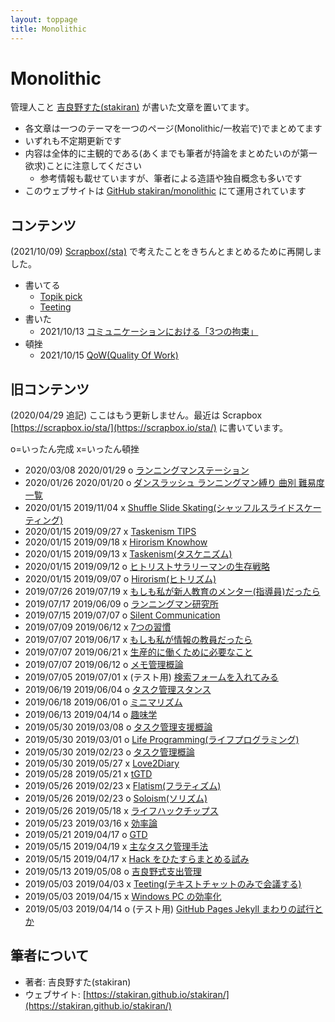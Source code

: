 ```yaml
---
layout: toppage
title: Monolithic
---
```


# Monolithic
管理人こと [吉良野すた(stakiran)](https://stakiran.github.io/stakiran/) が書いた文章を置いてます。

- 各文章は一つのテーマを一つのページ(Monolithic/一枚岩で)でまとめてます
- いずれも不定期更新です
- 内容は全体的に主観的である(あくまでも筆者が持論をまとめたいのが第一欲求)ことに注意してください
    - 参考情報も載せていますが、筆者による造語や独自概念も多いです
- このウェブサイトは [GitHub stakiran/monolithic](https://github.com/stakiran/monolithic) にて運用されています

## コンテンツ
(2021/10/09) [Scrapbox(/sta)](https://scrapbox.io/sta/) で考えたことをきちんとまとめるために再開しました。

- 書いてる
    - [Topik pick](topicpick.md)
    - [Teeting](teeting.md)
- 書いた
    - 2021/10/13 [コミュニケーションにおける「3つの拘束」](3_communication_restraint.md)
- 頓挫
    - 2021/10/15 [QoW(Quality Of Work)](qow.md)

## 旧コンテンツ
(2020/04/29 追記) ここはもう更新しません。最近は Scrapbox [https://scrapbox.io/sta/](https://scrapbox.io/sta/)  に書いています。

o=いったん完成 x=いったん頓挫

- 2020/03/08 2020/01/29 o [ランニングマンステーション](runningman_station.md)
- 2020/01/26 2020/01/20 o [ダンスラッシュ ランニングマン縛り 曲別 難易度一覧](runningman_difficulty_drs.md)
- 2020/01/15 2019/11/04 x [Shuffle Slide Skating(シャッフルスライドスケーティング)](shuffle_slide_skating.md)
- 2020/01/15 2019/09/27 x [Taskenism TIPS](taskenism_tips.md)
- 2020/01/15 2019/09/18 x [Hirorism Knowhow](hitorism_knowhow.md)
- 2020/01/15 2019/09/13 x [Taskenism(タスケニズム)](taskenism.md)
- 2020/01/15 2019/09/12 o [ヒトリストサラリーマンの生存戦略](hitorism_salaryman_strategy.md)
- 2020/01/15 2019/09/07 o [Hirorism(ヒトリズム)](hitorism.md)
- 2019/07/26 2019/07/19 x [もしも私が新人教育のメンター(指導員)だったら](if_i_am_a_mentor_of_newbie.md)
- 2019/07/17 2019/06/09 o [ランニングマン研究所](runningman.md)
- 2019/07/15 2019/07/07 o [Silent Communication](silent_communication.md)
- 2019/07/09 2019/06/12 x [7つの習慣](7habits.md)
- 2019/07/07 2019/06/17 x [もしも私が情報の教員だったら](if_i_am_an_ict_teacher.md)
- 2019/07/07 2019/06/21 x [生産的に働くために必要なこと](productive_work_requirement.md)
- 2019/07/07 2019/06/12 o [メモ管理概論](memo_management.md)
- 2019/07/05 2019/07/01 x (テスト用) [検索フォームを入れてみる](test_search_text.md)
- 2019/06/19 2019/06/04 o [タスク管理スタンス](task_management_stance.md)
- 2019/06/18 2019/06/01 o [ミニマリズム](minimalism.md)
- 2019/06/13 2019/04/14 o [趣味学](hobbilogy.md)
- 2019/05/30 2019/03/08 o [タスク管理支援概論](task_management_support.md)
- 2019/05/30 2019/03/01 o [Life Programming(ライフプログラミング)](life_programming.md)
- 2019/05/30 2019/02/23 o [タスク管理概論](task_management.md)
- 2019/05/30 2019/05/27 x [Love2Diary](diary.md)
- 2019/05/28 2019/05/21 x [tGTD](tgtd.md)
- 2019/05/26 2019/02/23 x [Flatism(フラティズム)](flatism.md)
- 2019/05/26 2019/02/23 o [Soloism(ソリズム)](soloism.md)
- 2019/05/26 2019/05/18 x [ライフハックチップス](lifehack_tips.md)
- 2019/05/23 2019/03/16 x [効率論](efficy.md)
- 2019/05/21 2019/04/17 o [GTD](gtd.md)
- 2019/05/15 2019/04/19 x [主なタスク管理手法](task_management_methods.md)
- 2019/05/15 2019/04/17 x [Hack をひたすらまとめる試み](hacks.md)
- 2019/05/13 2019/05/08 o [吉良野式支出管理](staspecon.md)
- 2019/05/03 2019/04/03 x [Teeting(テキストチャットのみで会議する)](teeting_old.md)
- 2019/05/03 2019/04/15 x [Windows PC の効率化](efficy_windows.md)
- 2019/05/03 2019/04/14 o (テスト用) [GitHub Pages Jekyll まわりの試行とか](test_githuboages_jekyll.md)

## 筆者について
- 著者: 吉良野すた(stakiran)
- ウェブサイト: [https://stakiran.github.io/stakiran/](https://stakiran.github.io/stakiran/)
